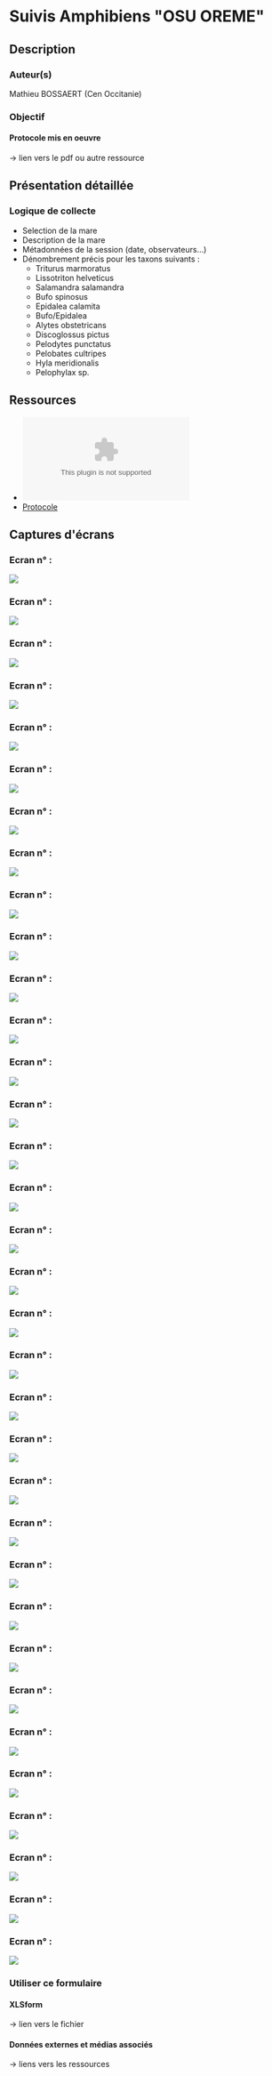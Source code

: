 # Suivis Amphibiens "OSU OREME"
## Description
### Auteur(s)
Mathieu BOSSAERT (Cen Occitanie) 
### Objectif
#### Protocole mis en oeuvre
-> lien vers le pdf ou autre ressource
## Présentation détaillée
### Logique de collecte

* Selection de la mare 
* Description de la mare
* Métadonnées de la session (date, observateurs...)
* Dénombrement précis pour les taxons suivants :
  * Triturus marmoratus
  * Lissotriton helveticus
  * Salamandra salamandra
  * Bufo spinosus
  * Epidalea calamita
  * Bufo/Epidalea
  * Alytes obstetricans
  * Discoglossus pictus
  * Pelodytes punctatus
  * Pelobates cultripes
  * Hyla meridionalis
  * Pelophylax sp.

## Ressources

* ![xlsform](.../fichiers/Mare_OSU_OREME/MaresCNRS.xlsx)
* [Protocole](../fichiers/Mare_OSU_OREME/Programme_Mare_OSU_OREME_1.pdf)

## Captures d'écrans
### Ecran n° : 
![](../fichiers/Mare_OSU_OREME/ecrans/2022_10_10_03_09_42_.png)
### Ecran n° : 
![](../fichiers/Mare_OSU_OREME/ecrans/2022_10_10_03_09_51_.png)
### Ecran n° : 
![](../fichiers/Mare_OSU_OREME/ecrans/2022_10_10_03_09_58_.png)
### Ecran n° : 
![](../fichiers/Mare_OSU_OREME/ecrans/2022_10_10_03_10_03_.png)
### Ecran n° : 
![](../fichiers/Mare_OSU_OREME/ecrans/2022_10_10_03_10_37_.png)
### Ecran n° : 
![](../fichiers/Mare_OSU_OREME/ecrans/2022_10_10_03_10_43_.png)
### Ecran n° : 
![](../fichiers/Mare_OSU_OREME/ecrans/2022_10_10_03_10_51_.png)
### Ecran n° : 
![](../fichiers/Mare_OSU_OREME/ecrans/2022_10_10_03_10_59_.png)
### Ecran n° : 
![](../fichiers/Mare_OSU_OREME/ecrans/2022_10_10_03_11_22_.png)
### Ecran n° : 
![](../fichiers/Mare_OSU_OREME/ecrans/2022_10_10_03_11_28_.png)
### Ecran n° : 
![](../fichiers/Mare_OSU_OREME/ecrans/2022_10_10_03_11_36_.png)
### Ecran n° : 
![](../fichiers/Mare_OSU_OREME/ecrans/2022_10_10_03_11_51_.png)
### Ecran n° : 
![](../fichiers/Mare_OSU_OREME/ecrans/2022_10_10_03_11_57_.png)
### Ecran n° : 
![](../fichiers/Mare_OSU_OREME/ecrans/2022_10_10_03_12_02_.png)
### Ecran n° : 
![](../fichiers/Mare_OSU_OREME/ecrans/2022_10_10_03_12_08_.png)
### Ecran n° : 
![](../fichiers/Mare_OSU_OREME/ecrans/2022_10_10_03_12_17_.png)
### Ecran n° : 
![](../fichiers/Mare_OSU_OREME/ecrans/2022_10_10_03_12_25_.png)
### Ecran n° : 
![](../fichiers/Mare_OSU_OREME/ecrans/2022_10_10_03_12_32_.png)
### Ecran n° : 
![](../fichiers/Mare_OSU_OREME/ecrans/2022_10_10_03_12_37_.png)
### Ecran n° : 
![](../fichiers/Mare_OSU_OREME/ecrans/2022_10_10_03_12_43_.png)
### Ecran n° : 
![](../fichiers/Mare_OSU_OREME/ecrans/2022_10_10_03_12_48_.png)
### Ecran n° : 
![](../fichiers/Mare_OSU_OREME/ecrans/2022_10_10_03_12_57_.png)
### Ecran n° : 
![](../fichiers/Mare_OSU_OREME/ecrans/2022_10_10_03_13_08_.png)
### Ecran n° : 
![](../fichiers/Mare_OSU_OREME/ecrans/2022_10_10_03_13_19_.png)
### Ecran n° : 
![](../fichiers/Mare_OSU_OREME/ecrans/2022_10_10_03_13_25_.png)
### Ecran n° : 
![](../fichiers/Mare_OSU_OREME/ecrans/2022_10_10_03_13_29_.png)
### Ecran n° : 
![](../fichiers/Mare_OSU_OREME/ecrans/2022_10_10_03_13_37_.png)
### Ecran n° : 
![](../fichiers/Mare_OSU_OREME/ecrans/2022_10_10_03_14_15_.png)
### Ecran n° : 
![](../fichiers/Mare_OSU_OREME/ecrans/2022_10_10_03_14_20_.png)
### Ecran n° : 
![](../fichiers/Mare_OSU_OREME/ecrans/2022_10_10_03_14_25_.png)
### Ecran n° : 
![](../fichiers/Mare_OSU_OREME/ecrans/2022_10_10_03_14_30_.png)
### Ecran n° : 
![](../fichiers/Mare_OSU_OREME/ecrans/2022_10_10_03_14_35_.png)
### Ecran n° : 
![](../fichiers/Mare_OSU_OREME/ecrans/2022_10_10_03_14_39_.png)
### Ecran n° : 
![](../fichiers/Mare_OSU_OREME/ecrans/2022_10_10_03_14_44_.png)

### Utiliser ce formulaire
#### XLSform
-> lien vers le fichier
#### Données externes et médias associés
-> liens vers les ressources